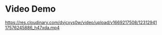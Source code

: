 # Video Demo

https://res.cloudinary.com/dvjcxys0w/video/upload/v1669217508/1231294117576245886_h47xda.mp4
